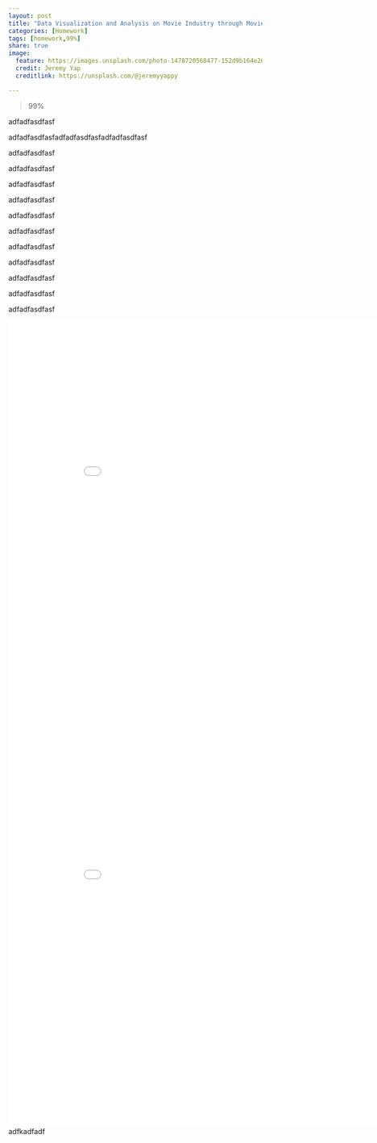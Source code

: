 ```yaml
---
layout: post
title: "Data Visualization and Analysis on Movie Industry through Movie Ratings"
categories: [Homework]
tags: [homework,99%]
share: true
image:
  feature: https://images.unsplash.com/photo-1478720568477-152d9b164e26?ixlib=rb-0.3.5&q=80&fm=jpg&crop=entropy&cs=tinysrgb&dl=j39x2xx_8cq-jeremy-yap.jpg&s=4cd169c066b2dcd848786a95e1eff833
  credit: Jeremy Yap
  creditlink: https://unsplash.com/@jeremyyappy

---
```



> 99%

adfadfasdfasf

adfadfasdfasfadfadfasdfasfadfadfasdfasf

adfadfasdfasf

adfadfasdfasf

adfadfasdfasf

adfadfasdfasf

adfadfasdfasf

adfadfasdfasf

adfadfasdfasf

adfadfasdfasf

adfadfasdfasf

adfadfasdfasf

adfadfasdfasf



<iframe width="900" height="800" frameborder="0" scrolling="no" src="//plot.ly/~NaLiu/30.embed"></iframe>


<iframe width="900" height="800" frameborder="0" scrolling="no" src="//plot.ly/~NaLiu/53.embed"></iframe>
adfkadfadf
